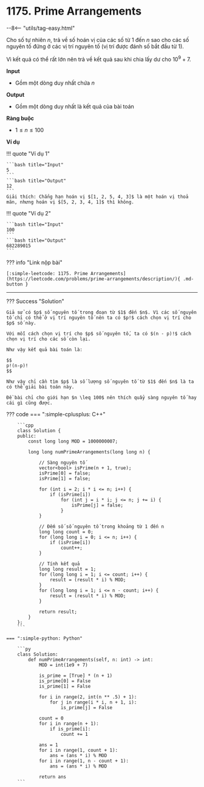 # 1175. Prime Arrangements

--8<-- "utils/tag-easy.html"

Cho số tự nhiên $n$, trả về số hoán vị của các số từ $1$ đến $n$ sao cho các số nguyên tố đứng ở các vị trí nguyên tố (vị trí được đánh số bắt đầu từ $1$).

Vì kết quả có thể rất lớn nên trả về kết quả sau khi chia lấy dư cho $10^9+7$.

 **Input**

-   Gồm một dòng duy nhất chứa $n$

 **Output**

-   Gồm một dòng duy nhất là kết quả của bài toán

 **Ràng buộc**

- $1 \leq n \leq 100$

 **Ví dụ**

!!! quote "Ví dụ 1"

    ```bash title="Input"
    5
    ```
    ```bash title="Output"
    12
    ```
    Giải thích: Chẳng hạn hoán vị $[1, 2, 5, 4, 3]$ là một hoán vị thoả mãn, nhưng hoán vị $[5, 2, 3, 4, 1]$ thì không.

!!! quote "Ví dụ 2"

    ```bash title="Input"
    100
    ```
    ```bash title="Output"
    682289015
    ```

??? info "Link nộp bài"

    [:simple-leetcode: 1175. Prime Arrangements](https://leetcode.com/problems/prime-arrangements/description/){ .md-button }

---

??? Success "Solution"

    Giả sử có $p$ số nguyên tố trong đoạn từ $1$ đến $n$. Vì các số nguyên tố chỉ có thể ở vị trí nguyên tố nên ta có $p!$ cách chọn vị trí cho $p$ số này.

    Với mỗi cách chọn vị trí cho $p$ số nguyên tố, ta có $(n - p)!$ cách chọn vị trí cho các số còn lại.

    Như vậy kết quả bài toán là:

    $$
    p!(n-p)!
    $$

    Như vậy chỉ cần tìm $p$ là số lượng số nguyên tố từ $1$ đến $n$ là ta có thể giải bài toán này.

    Đề bài chỉ cho giới hạn $n \leq 100$ nên thích quẩy sàng nguyên tố hay cái gì cũng được.

??? code
    === ":simple-cplusplus: C++"

        ```cpp
        class Solution {
        public:
            const long long MOD = 1000000007;

            long long numPrimeArrangements(long long n) {

                // Sàng nguyên tố
                vector<bool> isPrime(n + 1, true);
                isPrime[0] = false;
                isPrime[1] = false;

                for (int i = 2; i * i <= n; i++) {
                    if (isPrime[i])
                        for (int j = i * i; j <= n; j += i) {
                            isPrime[j] = false;
                        }
                }

                // Đếm số số nguyên tố trong khoảng từ 1 đến n
                long long count = 0;
                for (long long i = 0; i <= n; i++) {
                    if (isPrime[i])
                        count++;
                }

                // Tính kết quả
                long long result = 1;
                for (long long i = 1; i <= count; i++) {
                    result = (result * i) % MOD;
                }
                for (long long i = 1; i <= n - count; i++) {
                    result = (result * i) % MOD;
                }

                return result;
            }
        };
        ```

    === ":simple-python: Python"

        ```py
        class Solution:
            def numPrimeArrangements(self, n: int) -> int:
                MOD = int(1e9 + 7)

                is_prime = [True] * (n + 1)
                is_prime[0] = False
                is_prime[1] = False

                for i in range(2, int(n ** .5) + 1):
                    for j in range(i * i, n + 1, i):
                        is_prime[j] = False

                count = 0
                for i in range(n + 1):
                    if is_prime[i]:
                        count += 1

                ans = 1
                for i in range(1, count + 1):
                    ans = (ans * i) % MOD
                for i in range(1, n - count + 1):
                    ans = (ans * i) % MOD
                
                return ans
        ```